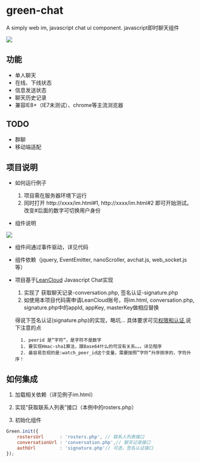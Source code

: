 # green-chat
A simply web im, javascript chat ui component. javascript即时聊天组件

![](https://github.com/kinkk/green-chat/blob/master/image/screenshots.png)

## 功能
- 单人聊天
- 在线、下线状态
- 信息发送状态
- 聊天历史记录
- 兼容IE8+（IE7未测试）、chrome等主流浏览器

## TODO
- 群聊
- 移动端适配

## 项目说明
- 如何运行例子
  1. 项目需在服务器环境下运行
  2. 同时打开 http://xxxx/im.html#1, http://xxxx/im.html#2 即可开始测试。改变#后面的数字可切换用户身份
  
- 组件说明

![](https://github.com/kinkk/green-chat/blob/master/image/component.png)

- 组件间通过事件驱动，详见代码

- 组件依赖（jquery, EventEmitter, nanoScroller, avchat.js, web_socket.js等）

- 项目基于[LeanCloud](https://www.avoscloud.com) Javascript Chat实现
  1. 实现了 获取聊天记录-conversation.php, 签名认证-signature.php
  2. 如使用本项目代码需申请LeanCloud账号，将im.html, conversation.php, signature.php中的appId, appKey, masterKey做相应替换
  
  得说下签名认证(signature.php)的实现，略坑...
  具体要求可见[权限和认证](https://cn.avoscloud.com/docs/realtime.html),说下注意的点
  ```
    1. peerid 是“字符“，是字符不是数字
    1. 要实现Hmac-sha1算法，跟Base64什么的可没有关系。。。详见程序
    2. 最容易忽视的是:watch_peer_id这个变量，需要按照”字符“升序排序的，字符升序！
  ```
  
## 如何集成
1. 加载相关依赖（详见例子im.html）

2. 实现“获取联系人列表”接口（本例中的rosters.php）

3. 初始化组件 

  ```javascript
  Green.init({
      rostersUrl      : 'rosters.php', // 联系人列表接口
      conversationUrl : 'conversation.php',// 聊天记录接口
      authUrl         : 'signature.php'// 可选，签名认证接口
  });
  ```
